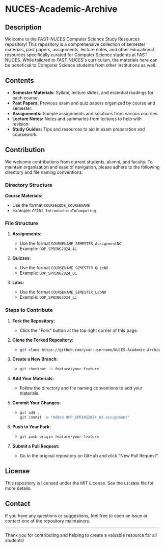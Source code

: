 # NUCES-Academic-Archive
## Description

Welcome to the FAST-NUCES Computer Science Study Resources repository! This repository is a comprehensive collection of semester materials, past papers, assignments, lecture notes, and other educational resources specifically curated for Computer Science students at FAST NUCES. While tailored to FAST NUCES's curriculum, the materials here can be beneficial to Computer Science students from other institutions as well.

## Contents

- **Semester Materials:** Syllabi, lecture slides, and essential readings for each course.
- **Past Papers:** Previous exam and quiz papers organized by course and semester.
- **Assignments:** Sample assignments and solutions from various courses.
- **Lecture Notes:** Notes and summaries from lectures to help with revision.
- **Study Guides:** Tips and resources to aid in exam preparation and coursework.

## Contribution

We welcome contributions from current students, alumni, and faculty. To maintain organization and ease of navigation, please adhere to the following directory and file naming conventions:

### Directory Structure

**Course Materials:**
   - Use the format `COURSECODE_COURSENAME`
   - Example: `CS101_IntroductionToComputing`

### File Structure

1. **Assignments:**
   - Use the format `COURSENAME_SEMESTER_AssignmentNO`
   - Example: `OOP_SPRING2024_A1`

2. **Quizzes:**
   - Use the format `COURSENAME_SEMESTER_QuizNO`
   - Example: `OOP_SPRING2024_Q1`

3. **Labs:**
   - Use the format `COURSENAME_SEMESTER_LabNO`
   - Example: `OOP_SPRING2024_L1`

### Steps to Contribute

1. **Fork the Repository:**
   - Click the "Fork" button at the top right corner of this page.

2. **Clone the Forked Repository:**
   - ```bash
     git clone https://github.com/your-username/NUCES-Academic-Archive.git
     ```

3. **Create a New Branch:**
   - ```bash
     git checkout -b feature/your-feature
     ```

4. **Add Your Materials:**
   - Follow the directory and file naming conventions to add your materials.

5. **Commit Your Changes:**
   - ```bash
     git add .
     git commit -m "Added OOP_SPRING2024_A1 assignment"
     ```

6. **Push to Your Fork:**
   - ```bash
     git push origin feature/your-feature
     ```

7. **Submit a Pull Request:**
   - Go to the original repository on GitHub and click "New Pull Request".

## License

This repository is licensed under the MIT License. See the `LICENSE` file for more details.

## Contact

If you have any questions or suggestions, feel free to open an issue or contact one of the repository maintainers.

---

Thank you for contributing and helping to create a valuable resource for all students!
